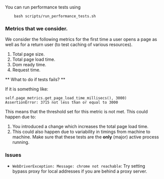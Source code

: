 You can run performance tests using

```
    bash scripts/run_performance_tests.sh
```

### Metrics that we consider.

We consider the following metrics for the first time a user opens a page as well as for a return user (to test caching of various resources).

1. Total page size.
2. Total page load time.
3. Dom ready time.
4. Request time.

** What to do if tests fails? **

If it is something like:
```
self.page_metrics.get_page_load_time_millisecs(), 3000)
AssertionError: 3715 not less than or equal to 3000
```
This means that the threshold set for this metric is not met. This could happen due to:

1. You introduced a change which increases the total page load time.
2. This could also happen due to variability in timings from machine to machine. Make sure that these tests are the **only** (major) active process running.

### Issues

* `WebDriverException: Message: chrome not reachable`:
    Try setting bypass proxy for local addresses if you are behind a proxy server.